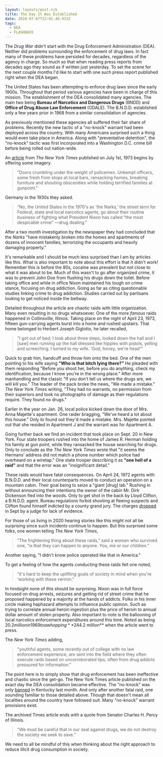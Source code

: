 ```yaml
---
layout: layouts/post.njk
title: The Day It Was Established
date: 2020-07-07T22:01:40.933Z
tags:
  - DEA
  - FLASHBACK
---
```

The *Drug War* didn't start with the Drug Enforcement Administration (DEA). Neither did problems surrounding the enforcement of drug laws. In fact many of these problems have persisted for decades, regardless of the agency in charge. So much so that when reading press reports from decades ago they sound as if written just yesterday. To set the scene for the next couple months I'd like to start with one such press report published right when the DEA began.

The United States has been attempting to enforce drug laws since the early 1900s. Throughout that period various agencies have been in charge of this mission. The establishment of the DEA consolidated many agencies. The main two being **Bureau of Narcotics and Dangerous Drugs** (BNDD) and **Office of Drug Abuse Law Enforcement** (ODALE). The B.N.D.D. established only a few years prior in 1968 from a similar consolidation of agencies.

As previously mentioned these agencies all suffered their fair share of problems. Recently the new tactic of a "no-knock" warrant had been deployed across the country. With many Americans surprised such a thing would even take place in America. Along with "preventative detention", the "no-knock" tactic was first incorporated into a Washington D.C. crime bill before being rolled out nation-wide.

An [article](https://www.nytimes.com/1973/07/01/archives/the-nation-drug-raids.html) from *The New York Times* published on July 1st, 1973 begins by offering some imagery.

> "Doors crumbling under the weight of policemen. Unkempt officers, some fresh from   stops at local bars, ransacking homes, breaking furniture and shouting obscenities while holding terrified families at gunpoint."

Germany in the 1930s they asked.

> "No, the United States in the 1970's as 'the Narks,' the street term for Federal, state and local narcotics agents, go about their routine business of fighting what President Nixon has called “the most despicable crime” —drug dealing."

After a two month investigation by the newspaper they had concluded that the *Narks* "have mistakenly broken into the homes and apartments of dozens of innocent families, terrorizing the occupants and heavily damaging property."

It's remarkable and I should be much less surprised than I am by articles like this. What is also important to note about this effort is that it didn't work! Remember this is before the 80s, cocaine was prevalent but not close to what it was about to be. Much of this wasn't to go after organized crime, it was to prevent John Doe from flushing his drugs down the toilet. Before taking office and while in office Nixon maintained his tough on crime stance, focusing on drug addiction. Going as far as citing questionable studies linking crime to drug addiction. Studies carried out by partisans looking to get noticed inside the beltway.

Detailed throughout the article are chaotic raids with little organization. Many even resulting in no drugs whatsoever. One of the more *famous* raids happened in Collinsville, Illinois. Taking place on the night of April 23, 1973, fifteen gun-carrying agents burst into a home and rushed upstairs. That home belonged to Herbert Joseph Giglotto, he later recalled, 

> "I got out of bed; I took about three steps, looked down the hall and I \[saw] men running up the hall dressed like hippies with pistols, yelling and screeching. I turned to my wife. 'God, honey, we're head'"

Quick to grab him, handcuff and throw him onto the bed. One of the men pointing to his wife saying **"Who is that bitch lying there?"** He pleaded with them responding "Before you shoot her, before you do anything, check my identification, because I know you're in the wrong place." After more manhandling and the classic "If you don't tell us where the drugs are, we will kill you." The leader of the pack broke the news, "We made a mistake." *The New York Times* writing, "They had no warrants, no permission from their superiors and took no photographs of damage as their regulations require. They found no drugs."

Earlier in the year on Jan. 26, local police kicked down the door of Mrs. Anna Majette's apartment. One raider bragging, "We've heard a lot about this house." Only to found out they'd made a mistake. Mrs. Majette pointed out that she resided in Apartment J and the warrant was for Apartment A.

Going further back we find an incident that took place on Sept. 20 in New York. Four state troopers rushed into the home of James R. Herman holding his family at gun point, while they ransacked the house searching for drugs. Only to conclude as the *The New York Times* wrote that "it seems the Hermans’ address did not match a phone number which police had overheard on a wiretap." One state trooper describing it as **"one hell of a raid"** and that the error was an "insignificant detail."

These raids would have fatal consequences. On April 24, 1972 agents with B.N.D.D. and their local counterparts moved to conduct an operation on a mountain cabin. Their goal being to seize a "giant \[drug] lab." Rushing in without announcing their intentions the owner of the cabin Mr. Dirk Dickenson fled into the woods. Only to get shot in the back by Lloyd Clifton, a B.N.D.D. agent. Bureau regulations forbid shooting at fleeing suspects and Clifton found himself indicted by a county grand jury. The charges [dropped](https://www.nytimes.com/1975/02/04/archives/suit-impugns-integrity-of-judge-on-freeing-drug-agent-in-death.html) in Sept by a judge for lack of evidence.

For those of us living in 2020 hearing stories like this might not all be surprising since such incidents continue to happen. But this surprised some folks, one women telling *The New York Times*,

> “The frightening thing about these raids,” said a woman who survived one, “is that they can happen to anyone. You, me or our children.”

 Another saying, "I didn't know police operated like that in America."

To get a feeling of how the agents conducting these raids felt one noted,

> “it's hard to keep the uplifting goals of society in mind when you're ‘working with these vermin.”

In hindsight none of this should be surprising. Nixon was in full force focused on drug arrests, seizures and getting rid of street crime that he proposed happened by a majority at the hands of addicts. Folks in his inner circle making haphazard attempts to influence public opinion. Such as trying to correlate annual heroin ingestion plus the price of heroin to annual dollar amount of stolen property.  Also important to note is the ballooning of local narcotics enforcement expenditures around this time. Noted as being $20.2 million in 1969 to a whopping **$244.2 million** when the article went to press. 

The *New York Times* adding,

> "youthful agents, some recently out of college with no law enforcement experience, are sent into the field where they often execute raids based on uncorroborated tips, often from drug addicts pressured for information." 

The point here is to simply show that drug enforcement has been ineffective and chaotic since the get-go. The New York Times article published on the exact day the DEA consolidation became effective. The "no-knock" was only [banned](https://www.nytimes.com/2020/06/12/us/breonna-taylor-law-passed.html) in Kentucky last month. And only after another fatal raid, one sounding familiar to those detailed above. Though that doesn't mean all localities around the country have followed suit. Many "no-knock" warrant provisions exist.

The archived Times article ends with a quote from Senator Charles H. Percy of Illinois.

> "We must be careful that in our zeal against drugs, we do not destroy the society we seek to save.”

We need to all be mindful of this when thinking about the right approach to reduce illicit drug consumption in society.